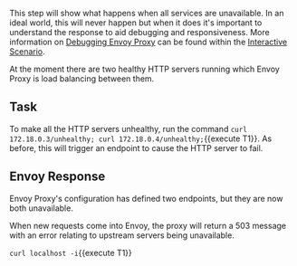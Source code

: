 This step will show what happens when all services are unavailable. In an ideal world, this will never happen but when it does it's important to understand the response to aid debugging and responsiveness. More information on [Debugging Envoy Proxy]() can be found within the [Interactive Scenario]().

At the moment there are two healthy HTTP servers running which Envoy Proxy is load balancing between them.

## Task

To make all the HTTP servers unhealthy, run the command `curl 172.18.0.3/unhealthy; curl 172.18.0.4/unhealthy;`{{execute T1}}. As before, this will trigger an endpoint to cause the HTTP server to fail.

## Envoy Response

Envoy Proxy's configuration has defined two endpoints, but they are now both unavailable.

When new requests come into Envoy, the proxy will return a 503 message with an error relating to upstream servers being unavailable.

`curl localhost -i`{{execute T1}}

